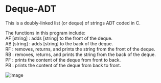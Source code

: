 # Deque-ADT
This is a doubly-linked list (or deque) of strings ADT coded in C.

The functions in this program include:\
AF [string] : adds [string] to the front of the deque.\
AB [string] : adds [string] to the back of the deque.\
RF : removes, returns, and prints the string from the front of the deque.\
RB : removes, returns, and prints the string from the back of the deque.\
PF : prints the content of the deque from front to back.\
PB : prints the content of the deque from back to front.

![image](https://user-images.githubusercontent.com/72419841/167224934-9d34b07d-7aa8-47f2-943f-f742077c9033.png)

